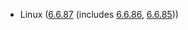 - Linux ([6.6.87](https://git.kernel.org/pub/scm/linux/kernel/git/stable/linux.git/tag/?h=v6.6.87) (includes [6.6.86](https://git.kernel.org/pub/scm/linux/kernel/git/stable/linux.git/tag/?h=v6.6.86), [6.6.85](https://git.kernel.org/pub/scm/linux/kernel/git/stable/linux.git/tag/?h=v6.6.85)))
